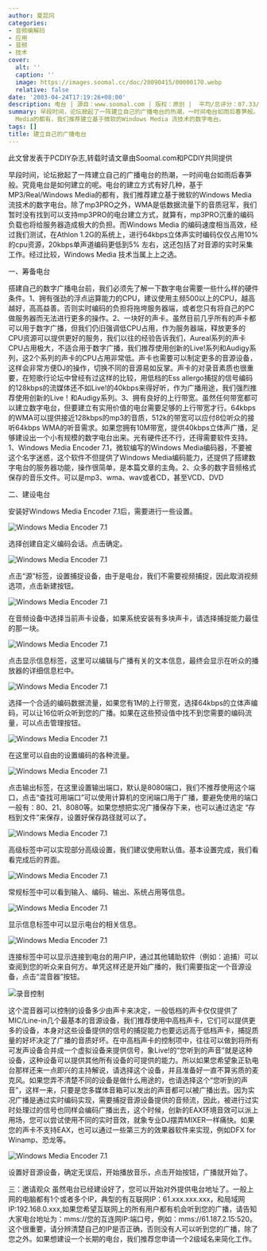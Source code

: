 ```yaml
---
author: 夏昆冈
categories:
- 音频编解码
- 应用
- 音频
- 技术
cover:
  alt: ''
  caption: ''
  image: https://images.soomal.cc/doc/20090415/00000170.webp
  relative: false
date: '2003-04-24T17:19:26+08:00'
description: 电台 | 源自：www.soomal.com | 版权：原创 |  平均/总评分：07.33/22
summary: 早段时间，论坛掀起了一阵建立自己的广播电台的热潮，一时间电台如雨后春笋般。究竟电台是如何建立的呢。电台的建立方式有好几种，基于MP3/Real/Windows
  Media的都有，我们推荐建立基于微软的Windows Media 流技术的数字电台。
tags: []
title: 建立自己的广播电台
---
```


此文曾发表于PCDIY杂志,转载时请文章由Soomal.com和PCDIY共同提供

早段时间，论坛掀起了一阵建立自己的广播电台的热潮，一时间电台如雨后春笋般。究竟电台是如何建立的呢。电台的建立方式有好几种，基于MP3/Real/Windows Media的都有，我们推荐建立基于微软的Windows Media 流技术的数字电台。除了mp3PRO之外，WMA是低数据流量下的音质冠军，我们暂时没有找到可以支持mp3PRO的电台建立方式，就算有，mp3PRO沉重的编码负载也将给服务器造成极大的负担。而Windows Media 的编码速度相当高效，经过我们测试，在Athlon 1.2G的系统上，进行64kbps立体声实时编码仅仅占用10%的cpu资源，20kbps单声道编码更低到5% 左右，这还包括了对音源的实时采集工作。经过比较，Windows Media 技术当属上上之选。

一、筹备电台

搭建自己的数字广播电台前，我们必须先了解一下数字电台需要一些什么样的硬件条件。1、拥有强劲的浮点运算能力的CPU，建议使用主频500以上的CPU，越高越好，高高益善。否则实时编码的负担将拖垮服务器端，或者您只有将自己的PC做服务器而无法进行更多的操作。2、一块好的声卡。虽然目前几乎所有的声卡都可以用于数字广播，但我们仍旧强调低CPU占用，作为服务器端，释放更多的CPU资源可以提供更好的服务，我们以往的经验告诉我们，Aureal系列的声卡CPU占用极大，不适合用于数字广播，我们推荐使用创新的Live!系列和Audigy系列，这2个系列的声卡的CPU占用非常低。声卡也需要可以制定更多的音源设备，这样会非常方便DJ的操作，切换不同的音源易如反掌。声卡的对录音素质也很重要，在短歌行论坛中曾经有过这样的比较，用低档的Ess allergo捕捉的信号编码的128kbps的流媒体还不如Live!的40kbps来得好听，作为广播用途，我们强烈推荐使用创新的Live！和Audigy系列。3、拥有良好的上行带宽。虽然任何带宽都可以建立数字电台，但要建立有实用价值的电台需要足够的上行带宽才行。64kbps的WMA可以提供接近128kbps的mp3的音质，512k的带宽可以应付8位听众的接听64kbps WMA的听音需求。如果您拥有10M带宽，提供40kbps立体声广播，足够建设出一个小有规模的数字电台出来。光有硬件还不行，还得需要软件支持。1、Windows Media Encoder 7.1，微软编写的Windows Media编码器，不要被这个名字迷惑，这个软件不但提供了Windows Media编码能力，还提供了搭建数字电台的服务器功能，操作很简单，是本篇文章的主角。2、众多的数字音频格式保存的音乐文件。可以是mp3、wma、wav或者CD，甚至VCD、DVD

二、建设电台

安装好Windows Media Encoder 7.1后，需要进行一些设置。

![Windows Media Encoder 7.1](https://images.soomal.cc/doc/20090415/00000159.webp)



选择创建自定义编码会话。点击确定。

![Windows Media Encoder 7.1](https://images.soomal.cc/doc/20090415/00000161.webp)



点击“源”标签，设置捕捉设备，由于是电台，我们不需要视频捕捉，因此取消视频选项，点击新建按钮。

![Windows Media Encoder 7.1](https://images.soomal.cc/doc/20090415/00000160.webp)



在音频设备中选择当前声卡设备，如果系统安装有多块声卡，请选择捕捉能力最佳的那一块。

![Windows Media Encoder 7.1](https://images.soomal.cc/doc/20090415/00000162.webp)



点击显示信息标签，这里可以编辑与广播有关的文本信息，最终会显示在听众的播放器的详细信息栏中。

![Windows Media Encoder 7.1](https://images.soomal.cc/doc/20090415/00000163.webp)



选择一个合适的编码数据流量，如果您有1M的上行带宽，选择64kbps的立体声编码，可以让16位听众听到您的广播。如果在这些预设值中找不到您需要的编码流量，可以点击管理按钮。

![Windows Media Encoder 7.1](https://images.soomal.cc/doc/20090415/00000164.webp)



在这里可以自由的设置编码的各种流量。

![Windows Media Encoder 7.1](https://images.soomal.cc/doc/20090415/00000165.webp)



点击输出标签，在这里设置输出端口，默认是8080端口，我们不推荐使用这个端口，点击“查找可用端口”可以使用计算机的空闲端口用于广播，要避免使用的端口一般有：80、21、8080等。如果您想把实况广播保存下来，也可以通过选定 “存档到文件”来保存，设置好保存路径就可以了。

![Windows Media Encoder 7.1](https://images.soomal.cc/doc/20090415/00000166.webp)



高级标签中可以实现部分高级设置，我们建议使用默认值。基本设置完成，我们看看完成后的界面。

![Windows Media Encoder 7.1](https://images.soomal.cc/doc/20090415/00000167.webp)



常规标签中可以看到输入、编码、输出、系统占用等信息。

![Windows Media Encoder 7.1](https://images.soomal.cc/doc/20090415/00000168.webp)



显示信息标签中可以显示电台的相关信息。

![Windows Media Encoder 7.1](https://images.soomal.cc/doc/20090415/00000169.webp)



连接标签中可以显示连接到电台的用户IP，通过其他辅助软件（例如：追捕）可以查阅到您的听众来自何方。单凭这样还是开始广播的，我们需要指定一个音源设备，点击“混音器”按钮。

![录音控制](https://images.soomal.cc/doc/20090415/00000172.webp)



这个混音器可以控制的设备多少由声卡来决定，一般低档的声卡仅仅提供了MIC/Line-in几个最基本的音源设备，我们推荐使用中高档声卡，它们可以提供更多的设备，本身对这些设备提供的信号的捕捉能力也要远远高于低档声卡，捕捉质量的好坏决定了广播的音质好坏。在中高档声卡的控制项中，往往可以做到将所有可发声设备合并成一个虚拟设备来提供信号，象Live!的“您听到的声音”就是这种设备，这种设备可以提供其他所有设备的可提供的能力。所以如果您希望象正轨电台那样还来一点即兴的主持解说，请选择这个设备，并且准备好一直不算劣质的麦克风。如果您弄不清楚不同的设备是做什么用途的，也请选择这个“您听到的声音”，这样一来，只要是您多媒体音箱可以发出的声音都可以被广播出去。因为实况广播是通过实时编码实现，需要捕捉音源设备提供的音频流，因此，被进行过实时处理过的信号也同样会编码广播出去，这个时候，创新的EAX环境音效可以派上用场，您可以尝试使用不同的实时音效，就象专业DJ摆弄MIXER一样痛快。如果您的声卡不支持EAX，也可以通过一些第三方的效果器软件来实现，例如DFX for Winamp、恐龙等。

![Windows Media Encoder 7.1](https://images.soomal.cc/doc/20090415/00000170.webp)



设置好音源设备，确定无误后，开始播放音乐，点击开始按钮，广播就开始了。

三：邀请观众    虽然电台已经建设好了，您可以开始对外提供电台地址了。一般上网的电脑都有1个或者多个IP，典型的有互联网IP：61.xxx.xxx.xxx，和局域网IP:192.168.0.xxx,如果您希望互联网上的所有用户都有机会听到您的广播，请告知大家电台地址为：mms://您的互连网IP:端口号，例如：mms://61.187.2.15:520。这个很重要，请分辨清楚自己的IP是否正确，否则没有人可以听到您的广播，除了您之外。如果想建设一个长期的电台，我们推荐您申请一个2级域名来简化工作。